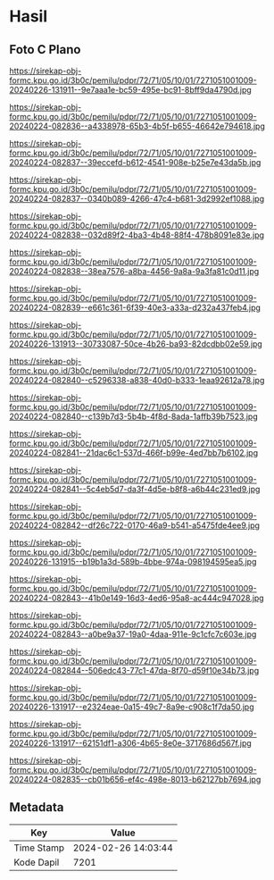 # Hasil

## Foto C Plano

https://sirekap-obj-formc.kpu.go.id/3b0c/pemilu/pdpr/72/71/05/10/01/7271051001009-20240226-131911--9e7aaa1e-bc59-495e-bc91-8bff9da4790d.jpg

https://sirekap-obj-formc.kpu.go.id/3b0c/pemilu/pdpr/72/71/05/10/01/7271051001009-20240224-082836--a4338978-65b3-4b5f-b655-46642e794618.jpg

https://sirekap-obj-formc.kpu.go.id/3b0c/pemilu/pdpr/72/71/05/10/01/7271051001009-20240224-082837--39eccefd-b612-4541-908e-b25e7e43da5b.jpg

https://sirekap-obj-formc.kpu.go.id/3b0c/pemilu/pdpr/72/71/05/10/01/7271051001009-20240224-082837--0340b089-4266-47c4-b681-3d2992ef1088.jpg

https://sirekap-obj-formc.kpu.go.id/3b0c/pemilu/pdpr/72/71/05/10/01/7271051001009-20240224-082838--032d89f2-4ba3-4b48-88f4-478b8091e83e.jpg

https://sirekap-obj-formc.kpu.go.id/3b0c/pemilu/pdpr/72/71/05/10/01/7271051001009-20240224-082838--38ea7576-a8ba-4456-9a8a-9a3fa81c0d11.jpg

https://sirekap-obj-formc.kpu.go.id/3b0c/pemilu/pdpr/72/71/05/10/01/7271051001009-20240224-082839--e661c361-6f39-40e3-a33a-d232a437feb4.jpg

https://sirekap-obj-formc.kpu.go.id/3b0c/pemilu/pdpr/72/71/05/10/01/7271051001009-20240226-131913--30733087-50ce-4b26-ba93-82dcdbb02e59.jpg

https://sirekap-obj-formc.kpu.go.id/3b0c/pemilu/pdpr/72/71/05/10/01/7271051001009-20240224-082840--c5296338-a838-40d0-b333-1eaa92612a78.jpg

https://sirekap-obj-formc.kpu.go.id/3b0c/pemilu/pdpr/72/71/05/10/01/7271051001009-20240224-082840--c139b7d3-5b4b-4f8d-8ada-1affb39b7523.jpg

https://sirekap-obj-formc.kpu.go.id/3b0c/pemilu/pdpr/72/71/05/10/01/7271051001009-20240224-082841--21dac6c1-537d-466f-b99e-4ed7bb7b6102.jpg

https://sirekap-obj-formc.kpu.go.id/3b0c/pemilu/pdpr/72/71/05/10/01/7271051001009-20240224-082841--5c4eb5d7-da3f-4d5e-b8f8-a6b44c231ed9.jpg

https://sirekap-obj-formc.kpu.go.id/3b0c/pemilu/pdpr/72/71/05/10/01/7271051001009-20240224-082842--df26c722-0170-46a9-b541-a5475fde4ee9.jpg

https://sirekap-obj-formc.kpu.go.id/3b0c/pemilu/pdpr/72/71/05/10/01/7271051001009-20240226-131915--b19b1a3d-589b-4bbe-974a-098194595ea5.jpg

https://sirekap-obj-formc.kpu.go.id/3b0c/pemilu/pdpr/72/71/05/10/01/7271051001009-20240224-082843--41b0e149-16d3-4ed6-95a8-ac444c947028.jpg

https://sirekap-obj-formc.kpu.go.id/3b0c/pemilu/pdpr/72/71/05/10/01/7271051001009-20240224-082843--a0be9a37-19a0-4daa-911e-9c1cfc7c603e.jpg

https://sirekap-obj-formc.kpu.go.id/3b0c/pemilu/pdpr/72/71/05/10/01/7271051001009-20240224-082844--506edc43-77c1-47da-8f70-d59f10e34b73.jpg

https://sirekap-obj-formc.kpu.go.id/3b0c/pemilu/pdpr/72/71/05/10/01/7271051001009-20240226-131917--e2324eae-0a15-49c7-8a9e-c908c1f7da50.jpg

https://sirekap-obj-formc.kpu.go.id/3b0c/pemilu/pdpr/72/71/05/10/01/7271051001009-20240226-131917--62151df1-a306-4b65-8e0e-3717686d567f.jpg

https://sirekap-obj-formc.kpu.go.id/3b0c/pemilu/pdpr/72/71/05/10/01/7271051001009-20240224-082835--cb01b656-ef4c-498e-8013-b62127bb7694.jpg


## Metadata

| Key        | Value               |
| ---------- | ------------------- |
| Time Stamp | 2024-02-26 14:03:44 |
| Kode Dapil | 7201                |



